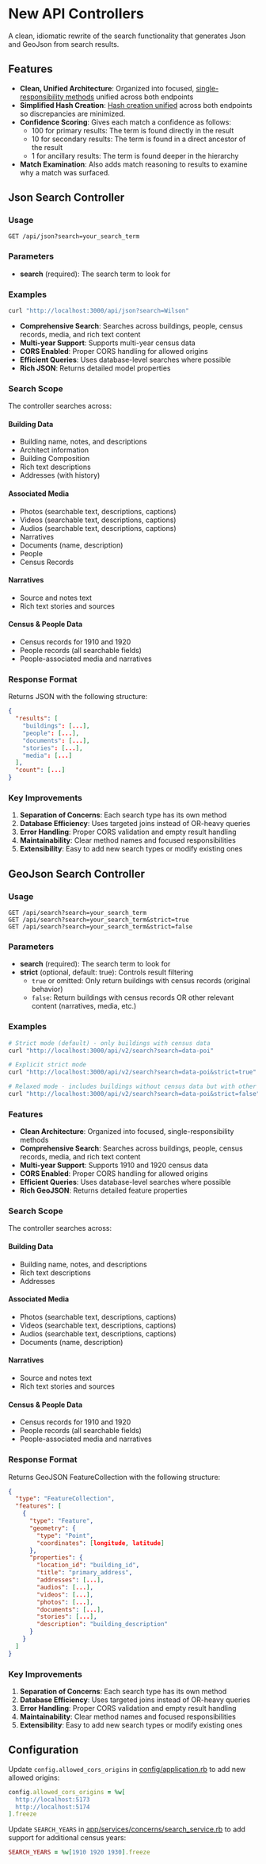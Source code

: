 # New API Controllers

A clean, idiomatic rewrite of the search functionality that generates Json and GeoJson from search results.

## Features

- **Clean, Unified Architecture**: Organized into focused, [single-responsibility methods](../../services/concerns/search_service.rb) unified across both endpoints
- **Simplified Hash Creation**: [Hash creation unified](../../services/concerns/entity_builders.rb) across both endpoints so discrepancies are minimized.
- **Confidence Scoring**:  Gives each match a confidence as follows:
  - 100 for primary results: The term is found directly in the result
  - 10 for secondary results: The term is found in a direct ancestor of the result
  - 1 for ancillary results: The term is found deeper in the hierarchy
- **Match Examination**: Also adds match reasoning to results to examine why a match was surfaced.

## Json Search Controller

### Usage

```http
GET /api/json?search=your_search_term
```

### Parameters

- **search** (required): The search term to look for

### Examples

```bash
curl "http://localhost:3000/api/json?search=Wilson"
```

- **Comprehensive Search**: Searches across buildings, people, census records, media, and rich text content
- **Multi-year Support**: Supports multi-year census data
- **CORS Enabled**: Proper CORS handling for allowed origins
- **Efficient Queries**: Uses database-level searches where possible
- **Rich JSON**: Returns detailed model properties

### Search Scope

The controller searches across:

#### Building Data

- Building name, notes, and descriptions
- Architect information
- Building Composition
- Rich text descriptions
- Addresses (with history)

#### Associated Media

- Photos (searchable text, descriptions, captions)
- Videos (searchable text, descriptions, captions)
- Audios (searchable text, descriptions, captions)
- Narratives
- Documents (name, description)
- People
- Census Records

#### Narratives

- Source and notes text
- Rich text stories and sources

#### Census & People Data

- Census records for 1910 and 1920
- People records (all searchable fields)
- People-associated media and narratives

### Response Format

Returns JSON with the following structure:

```json
{
  "results": [
    "buildings": [...],
    "people": [...],
    "documents": [...],
    "stories": [...],
    "media": [...]
  ],
  "count": [...]
}
```

### Key Improvements

1. **Separation of Concerns**: Each search type has its own method
2. **Database Efficiency**: Uses targeted joins instead of OR-heavy queries
3. **Error Handling**: Proper CORS validation and empty result handling
4. **Maintainability**: Clear method names and focused responsibilities
5. **Extensibility**: Easy to add new search types or modify existing ones

## GeoJson Search Controller

### Usage

```http
GET /api/search?search=your_search_term
GET /api/search?search=your_search_term&strict=true
GET /api/search?search=your_search_term&strict=false
```

### Parameters

- **search** (required): The search term to look for
- **strict** (optional, default: true): Controls result filtering
  - `true` or omitted: Only return buildings with census records (original behavior)
  - `false`: Return buildings with census records OR other relevant content (narratives, media, etc.)

### Examples

```bash
# Strict mode (default) - only buildings with census data
curl "http://localhost:3000/api/v2/search?search=data-poi"

# Explicit strict mode
curl "http://localhost:3000/api/v2/search?search=data-poi&strict=true"

# Relaxed mode - includes buildings without census data but with other content
curl "http://localhost:3000/api/v2/search?search=data-poi&strict=false"
```

### Features

- **Clean Architecture**: Organized into focused, single-responsibility methods
- **Comprehensive Search**: Searches across buildings, people, census records, media, and rich text content
- **Multi-year Support**: Supports 1910 and 1920 census data
- **CORS Enabled**: Proper CORS handling for allowed origins
- **Efficient Queries**: Uses database-level searches where possible
- **Rich GeoJSON**: Returns detailed feature properties

### Search Scope

The controller searches across:

#### Building Data

- Building name, notes, and descriptions
- Rich text descriptions
- Addresses

#### Associated Media

- Photos (searchable text, descriptions, captions)
- Videos (searchable text, descriptions, captions)
- Audios (searchable text, descriptions, captions)
- Documents (name, description)

#### Narratives

- Source and notes text
- Rich text stories and sources

#### Census & People Data

- Census records for 1910 and 1920
- People records (all searchable fields)
- People-associated media and narratives

### Response Format

Returns GeoJSON FeatureCollection with the following structure:

```json
{
  "type": "FeatureCollection",
  "features": [
    {
      "type": "Feature",
      "geometry": {
        "type": "Point",
        "coordinates": [longitude, latitude]
      },
      "properties": {
        "location_id": "building_id",
        "title": "primary_address",
        "addresses": [...],
        "audios": [...],
        "videos": [...],
        "photos": [...],
        "documents": [...],
        "stories": [...],
        "description": "building_description"
      }
    }
  ]
}
```

### Key Improvements

1. **Separation of Concerns**: Each search type has its own method
2. **Database Efficiency**: Uses targeted joins instead of OR-heavy queries
3. **Error Handling**: Proper CORS validation and empty result handling
4. **Maintainability**: Clear method names and focused responsibilities
5. **Extensibility**: Easy to add new search types or modify existing ones

## Configuration

Update `config.allowed_cors_origins` in [config/application.rb](../../../config/application.rb) to add new allowed origins:

```ruby
config.allowed_cors_origins = %w[
  http://localhost:5173
  http://localhost:5174
].freeze
```

Update `SEARCH_YEARS` in [app/services/concerns/search_service.rb](../../services/concerns/search_service.rb) to add support for additional census years:

```ruby
SEARCH_YEARS = %w[1910 1920 1930].freeze
```
